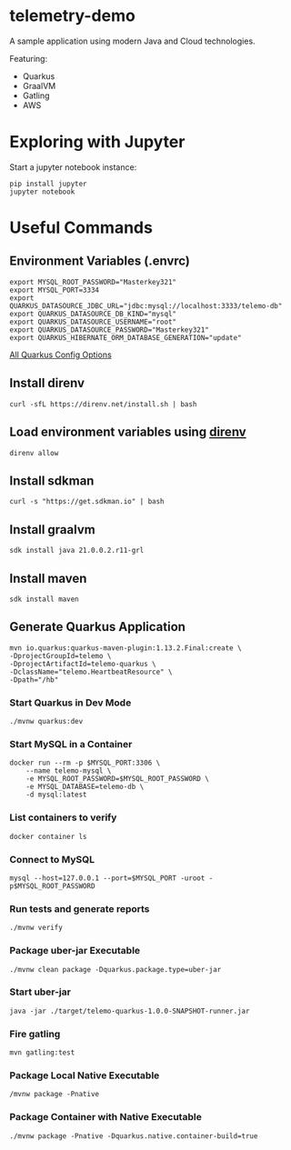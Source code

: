 # telemetry-demo

A sample application using modern Java and Cloud technologies.

Featuring:
- Quarkus
- GraalVM
- Gatling
- AWS

# Exploring with Jupyter

Start a jupyter notebook instance:
```
pip install jupyter
jupyter notebook
```


# Useful Commands

## Environment Variables (.envrc)
```
export MYSQL_ROOT_PASSWORD="Masterkey321"
export MYSQL_PORT=3334
export QUARKUS_DATASOURCE_JDBC_URL="jdbc:mysql://localhost:3333/telemo-db"
export QUARKUS_DATASOURCE_DB_KIND="mysql"
export QUARKUS_DATASOURCE_USERNAME="root"
export QUARKUS_DATASOURCE_PASSWORD="Masterkey321"
export QUARKUS_HIBERNATE_ORM_DATABASE_GENERATION="update"
```
[All Quarkus Config Options](https://quarkus.io/guides/all-config)

## Install direnv
```
curl -sfL https://direnv.net/install.sh | bash
```
## Load environment variables using [direnv](https://direnv.net/)
```
direnv allow
```
## Install sdkman
```
curl -s "https://get.sdkman.io" | bash
```
## Install graalvm
```
sdk install java 21.0.0.2.r11-grl
```
## Install maven
```
sdk install maven
```
## Generate Quarkus Application
```
mvn io.quarkus:quarkus-maven-plugin:1.13.2.Final:create \
-DprojectGroupId=telemo \
-DprojectArtifactId=telemo-quarkus \
-DclassName="telemo.HeartbeatResource" \
-Dpath="/hb"
```
### Start Quarkus in Dev Mode
```
./mvnw quarkus:dev
```
### Start MySQL in a Container
```
docker run --rm -p $MYSQL_PORT:3306 \
    --name telemo-mysql \
    -e MYSQL_ROOT_PASSWORD=$MYSQL_ROOT_PASSWORD \
    -e MYSQL_DATABASE=telemo-db \
    -d mysql:latest
```
### List containers to verify
```
docker container ls
```
### Connect to MySQL
```
mysql --host=127.0.0.1 --port=$MYSQL_PORT -uroot -p$MYSQL_ROOT_PASSWORD
```
### Run tests and generate reports
```
./mvnw verify
```
### Package uber-jar Executable
```
./mvnw clean package -Dquarkus.package.type=uber-jar
```
### Start uber-jar
```
java -jar ./target/telemo-quarkus-1.0.0-SNAPSHOT-runner.jar
```
### Fire gatling
```
mvn gatling:test
```
### Package Local Native Executable
```
/mvnw package -Pnative
```
### Package Container with Native Executable
```
./mvnw package -Pnative -Dquarkus.native.container-build=true
```
